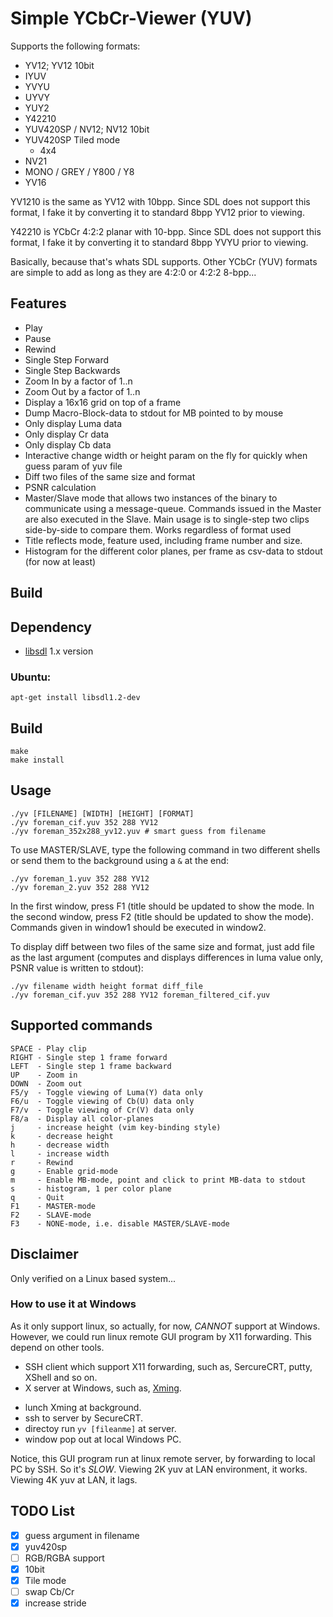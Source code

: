 Simple YCbCr-Viewer (YUV)
=========================

Supports the following formats:

- YV12; YV12 10bit
- IYUV
- YVYU
- UYVY
- YUY2
- Y42210
- YUV420SP / NV12; NV12 10bit
- YUV420SP Tiled mode
    - 4x4
- NV21
- MONO / GREY / Y800 / Y8
- YV16

YV1210 is the same as YV12 with 10bpp.
Since SDL does not support this format, I fake it
by converting it to standard 8bpp YV12 prior to viewing.

Y42210 is YCbCr 4:2:2 planar with 10-bpp.
Since SDL does not support this format, I fake it
by converting it to standard 8bpp YVYU prior to viewing.

Basically, because that's whats SDL supports.
Other YCbCr (YUV) formats are simple to add as long as
they are 4:2:0 or 4:2:2 8-bpp...

Features
--------

- Play
- Pause
- Rewind
- Single Step Forward
- Single Step Backwards
- Zoom In by a factor of 1..n
- Zoom Out by a factor of 1..n
- Display a 16x16 grid on top of a frame
- Dump Macro-Block-data to stdout for MB pointed
  to by mouse
- Only display Luma data
- Only display Cr data
- Only display Cb data
- Interactive change width or height param on the fly
    for quickly when guess param of yuv file
- Diff two files of the same size and format
- PSNR calculation
- Master/Slave mode that allows two instances of
  the binary to communicate using a message-queue.
  Commands issued in the Master are also executed
  in the Slave. Main usage is to single-step two clips
  side-by-side to compare them. Works regardless of
  format used
- Title reflects mode, feature used, including
  frame number and size.
- Histogram for the different color planes, per frame
  as csv-data to stdout (for now at least)

Build
-----

## Dependency
- [libsdl](http://www.libsdl.org/) 1.x version

### Ubuntu:

    apt-get install libsdl1.2-dev

## Build

    make
    make install

Usage
-----

    ./yv [FILENAME] [WIDTH] [HEIGHT] [FORMAT]
    ./yv foreman_cif.yuv 352 288 YV12
    ./yv foreman_352x288_yv12.yuv # smart guess from filename

To use MASTER/SLAVE, type the following
command in two different shells or send them to
the background using a `&` at the end:

    ./yv foreman_1.yuv 352 288 YV12
    ./yv foreman_2.yuv 352 288 YV12

In the first window, press F1 (title should be updated
to show the mode. In the second window, press F2
(title should be updated to show the mode).
Commands given in window1 should be executed in window2.

To display diff between two files of the same size
and format, just add file as the last argument
(computes and displays differences in luma value only,
PSNR value is written to stdout):

    ./yv filename width height format diff_file
    ./yv foreman_cif.yuv 352 288 YV12 foreman_filtered_cif.yuv

Supported commands
------------------

    SPACE - Play clip
    RIGHT - Single step 1 frame forward
    LEFT  - Single step 1 frame backward
    UP    - Zoom in
    DOWN  - Zoom out
    F5/y  - Toggle viewing of Luma(Y) data only
    F6/u  - Toggle viewing of Cb(U) data only
    F7/v  - Toggle viewing of Cr(V) data only
    F8/a  - Display all color-planes
    j     - increase height (vim key-binding style)
    k     - decrease height
    h     - decrease width
    l     - increase width
    r     - Rewind
    g     - Enable grid-mode
    m     - Enable MB-mode, point and click to print MB-data to stdout
    s     - histogram, 1 per color plane
    q     - Quit
    F1    - MASTER-mode
    F2    - SLAVE-mode
    F3    - NONE-mode, i.e. disable MASTER/SLAVE-mode

Disclaimer
----------

Only verified on a Linux based system...

### How to use it at Windows
As it only support linux, so actually, for now, *CANNOT* support at Windows.
However, we could run linux remote GUI program by X11 forwarding. This depend
on other tools.

* SSH client which support X11 forwarding, such as, SercureCRT, putty, XShell and so on.
* X server at Windows, such as, [Xming](https://sourceforge.net/projects/xming/).

- lunch Xming at background.
- ssh to server by SecureCRT.
- directoy run `yv [fileanme]` at server.
- window pop out at local Windows PC.

Notice, this GUI program run at linux remote server, by forwarding to local PC
by SSH. So it's *SLOW*. Viewing 2K yuv at LAN environment, it works.
Viewing 4K yuv at LAN, it lags.

TODO List
---------

- [X] guess argument in filename
- [X] yuv420sp
- [ ] RGB/RGBA support
- [X] 10bit
- [X] Tile mode
- [ ] swap Cb/Cr
- [X] increase stride
